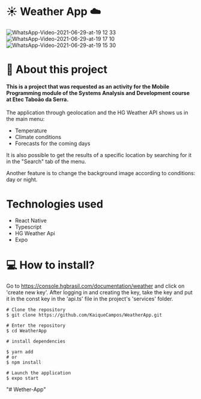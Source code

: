 # ☀️ Weather App ☁️

![WhatsApp-Video-2021-06-29-at-19 12 33](https://user-images.githubusercontent.com/70600553/123875431-0a461000-d910-11eb-956a-0b7fd146c429.gif) ![WhatsApp-Video-2021-06-29-at-19 17 10](https://user-images.githubusercontent.com/70600553/123875433-0adea680-d910-11eb-9b79-5c32e81b9b19.gif) ![WhatsApp-Video-2021-06-29-at-19 15 30](https://user-images.githubusercontent.com/70600553/123875438-0d410080-d910-11eb-89ab-bafcc99cfc8f.gif)

# 📕 About this project 

#### This is a project that was requested as an activity for the Mobile Programming module of the Systems Analysis and Development course at Etec Taboão da Serra.

The application through geolocation and the HG Weather API shows us in the main menu:
 - Temperature 
 - Climate conditions 
 - Forecasts for the coming days

It is also possible to get the results of a specific location by searching for it in the "Search" tab of the menu.

Another feature is to change the background image according to conditions: day or night.

# Technologies used
 - React Native
 - Typescript
 - HG Weather Api 
 - Expo


# 💻 How to install?

Go to https://console.hgbrasil.com/documentation/weather and click on 'create new key'. After logging in and creating the key, take the key and put it in the const key in the 'api.ts' file in the project's 'services' folder.


```
# Clone the repository
$ git clone https://github.com/KaiqueCampos/WeatherApp.git

# Enter the repository
$ cd WeatherApp

# install dependencies

$ yarn add
# or
$ npm install

# Launch the application
$ expo start
```
"# Wether-App" 
